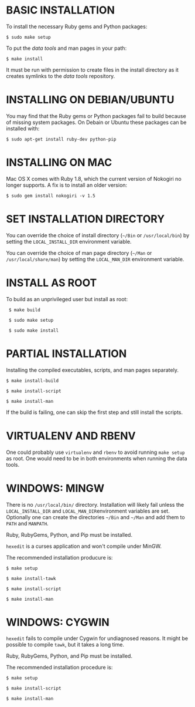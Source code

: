 # BASIC INSTALLATION

To install the necessary Ruby gems and Python packages:

    $ sudo make setup

To put the *data tools* and man pages in your path:

    $ make install

It must be run with permission to create files in the install directory as it creates symlinks to the *data tools* repository.

# INSTALLING ON DEBIAN/UBUNTU

You may find that the Ruby gems or Python packages fail to build because
of missing system packages.  On Debain or Ubuntu these packages can be installed with:

    $ sudo apt-get install ruby-dev python-pip

# INSTALLING ON MAC

Mac OS X comes with Ruby 1.8, which the current version of Nokogiri no longer supports.  A fix is to install an older version:

    $ sudo gem install nokogiri -v 1.5

# SET INSTALLATION DIRECTORY

You can override the choice of install directory (`~/Bin` or `/usr/local/bin`) by setting the `LOCAL_INSTALL_DIR` environment variable.

You can override the choice of man page directory (`~/Man` or `/usr/local/share/man`) by setting the `LOCAL_MAN_DIR` environment variable.

# INSTALL AS ROOT

To build as an unprivileged user but install as root:

     $ make build
     
     $ sudo make setup
     
     $ sudo make install

# PARTIAL INSTALLATION

Installing the compiled executables, scripts, and man pages separately.

    $ make install-build

    $ make install-script
    
    $ make install-man

If the build is failing, one can skip the first step and still install the scripts.

# VIRTUALENV AND RBENV

One could probably use ``virtualenv`` and ``rbenv`` to avoid running ``make setup`` as root.  One would need to be in both environments when running the data tools.

# WINDOWS: MINGW

There is no ``/usr/local/bin/`` directory.  Installation will likely fail unless the ``LOCAL_INSTALL_DIR`` and ``LOCAL_MAN_DIR``environment variables are set.  Optionally one can create the directories ``~/Bin`` and ``~/Man`` and add them to ``PATH`` and ``MANPATH``.

Ruby, RubyGems, Python, and Pip must be installed.

``hexedit`` is a curses application and won't compile under MinGW.

The recommended installation producure is:

    $ make setup
    
    $ make install-tawk
    
    $ make install-script
    
    $ make install-man

# WINDOWS: CYGWIN

``hexedit`` fails to compile under Cygwin for undiagnosed reasons.  It might be possible to compile ``tawk``, but it takes a long time.

Ruby, RubyGems, Python, and Pip must be installed.

The recommended installation procedure is:

    $ make setup
    
    $ make install-script
    
    $ make install-man

